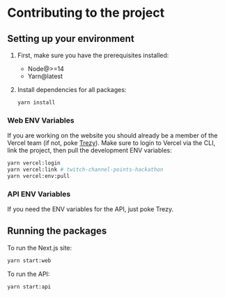 # Contributing to the project

## Setting up your environment

1. First, make sure you have the prerequisites installed:
    * Node@>=14
    * Yarn@latest

1. Install dependencies for all packages:
    ```bash
    yarn install
    ```

### Web ENV Variables

If you are working on the website you should already be a member of the Vercel team (if not, poke [Trezy](https://github.com/trezy)). Make sure to login to Vercel via the CLI, link the project, then pull the development ENV variables:

```bash
yarn vercel:login
yarn vercel:link # twitch-channel-points-hackathon
yarn vercel:env:pull
```

### API ENV Variables

If you need the ENV variables for the API, just poke Trezy.

## Running the packages

To run the Next.js site:
```bash
yarn start:web
```

To run the API:
```bash
yarn start:api
```
